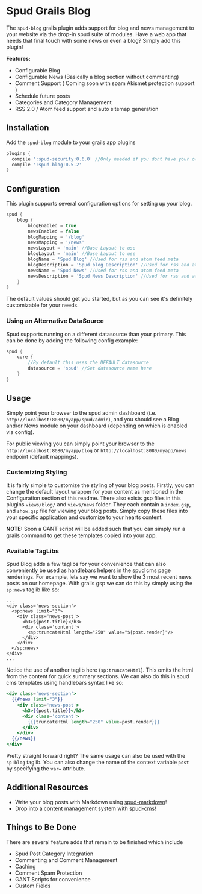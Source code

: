 # Spud Grails Blog

The `spud-blog` grails plugin adds support for blog and news management to your website via the drop-in spud suite of modules.
Have a web app that needs that final touch with some news or even a blog? Simply add this plugin!

**Features:**

* Configurable Blog
* Configurable News (Basically a blog section without commenting)
* Comment Support ( Coming soon with spam Akismet protection support )
* Schedule future posts
* Categories and Category Management
* RSS 2.0 / Atom feed support and auto sitemap generation

## Installation

Add the `spud-blog` module to your grails app plugins

```groovy
plugins {
  compile ':spud-security:0.6.0' //Only needed if you dont have your own auth integrated with grails security-bridge
  compile ':spud-blog:0.5.2'
}
```

## Configuration

This plugin supports several configuration options for setting up your blog.


```groovy
spud {
	blog {
		blogEnabled = true
		newsEnabled = false
		blogMapping = '/blog'
		newsMapping = '/news'
		newsLayout = 'main' //Base Layout to use
		blogLayout = 'main' //Base Layout to use
		blogName = 'Spud Blog' //Used for rss and atom feed meta
		blogDescription = 'Spud blog Description' //Used for rss and atom feed meta
		newsName = 'Spud News' //Used for rss and atom feed meta
		newsDescription = 'Spud News Description' //Used for rss and atom feed meta
	}
}
```

The default values should get you started, but as you can see it's definitely customizable for your needs.

### Using an Alternative DataSource

Spud supports running on a different datasource than your primary. This can be done by adding the following config example:

```groovy
spud {
	core {
		//By default this uses the DEFAULT datasource
		datasource = 'spud' //Set datasource name here
	}
}
```

## Usage

Simply point your browser to the spud admin dashboard (i.e. `http://localhost:8080/myapp/spud/admin`),
and you should see a Blog and/or News module on your dashboard (depending on which is enabled via config).

For public viewing you can simply point your browser to the `http://localhost:8080/myapp/blog` or `http://localhost:8080/myapp/news` endpoint (default mappings).

### Customizing Styling

It is fairly simple to customize the styling of your blog posts. Firstly, you can change the default layout wrapper for your content as mentioned in the Configuration section of this readme.
There also exists gsp files in this plugins `views/blog/` and `views/news` folder.
They each contain a `index.gsp`, and `show.gsp` file for viewing your blog posts. Simply copy these files into your specific application and customize to your hearts content.

**NOTE:** Soon a GANT script will be added such that you can simply run a grails command to get these templates copied into your app.

### Available TagLibs

Spud Blog adds a few taglibs for your convenience that can also conveniently be used as handlebars helpers in the spud cms page renderings.
For example, lets say we want to show the 3 most recent news posts on our homepage. With grails gsp we can do this by simply using the `sp:news` taglib like so:

```gsp
...
<div class='news-section'>
  <sp:news limit="3">
    <div class='news-post'>
      <h3>${post.title}</h3>
      <div class='content'>
        <sp:truncateHtml length="250" value="${post.render}"/>
      </div>
    </div>
  </sp:news>
</div>
...
```

Notice the use of another taglib here (`sp:truncateHtml`). This omits the html from the content for quick summary sections. We can also do this in spud cms templates using handlebars syntax like so:

```handlebars
<div class='news-section'>
  {{#news limit="3"}}
    <div class='news-post'>
      <h3>{{post.title}}</h3>
      <div class='content'>
	    {{{truncateHtml length="250" value=post.render}}}
      </div>
    </div>
  {{/news}}
</div>
```

Pretty straight forward right? The same usage can also be used with the `sp:blog` taglib. You can also change the name of the context variable `post` by specifying the `var=` attribute.

## Additional Resources

* Write your blog posts with Markdown using [spud-markdown](http://github.com/spud-grails/spud-markdown)!
* Drop into a content management system with [spud-cms](http://github.com/spud-grails/spud-cms)!


## Things to Be Done

There are several feature adds that remain to be finished which include

* Spud Post Category Integration
* Commenting and Comment Management
* Caching
* Comment Spam Protection
* GANT Scripts for convenience
* Custom Fields
